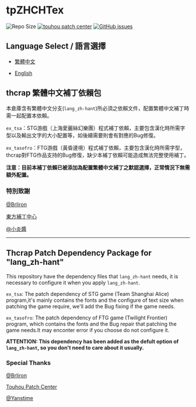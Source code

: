 # tpZHCHTex

![Repo Size](https://img.shields.io/github/repo-size/RetroCyber/tpZHCHTex.svg?label=RepoSize&style=flat-square)
[![touhou patch center](https://img.shields.io/badge/Require-thcrap-yellow.svg?style=flat-square)](http://thpatch.net)
[![GitHub issues](https://img.shields.io/github/issues/RetroCyber/tpZHCHTex.svg?label=Issues&style=flat-square)](https://github.com/RetroCyber/tpZHCHTex/issues)

## Language Select / 語言選擇

- [繁體中文](#thcrap-繁體中文補丁依賴包)

- [English](#thcrap-patch-dependency-package-for-langzh-hant)

## thcrap 繁體中文補丁依賴包

本倉庫含有繁體中文分支(```lang_zh-hant```)所必須之依賴文件，配置繁體中文補丁時需一起配置本依賴。

```ex_tsa```：STG游戲（上海愛麗絲幻樂團）程式補丁依賴，主要包含漢化時所需字型以及輸出文字的大小配置等，如後續需要則會有對應的Bug修復。 

```ex_tasofro```：FTG游戲（黃昏邊境）程式補丁依賴，主要包含漢化時所需字型，thcrap對FTG作品支持的Bug修復，缺少本補丁依賴可能造成無法完整使用補丁。

**注意：目前本補丁依賴已被添加為配置繁體中文補丁之默認選擇，正常情況下無需額外配置。**

### 特別致謝

[@Brliron](https://github.com/brliron)

[東方補丁中心](https://www.thpatch.net)

[@小炎醬](https://github.com/Yanstory)

---

## Thcrap Patch Dependency Package for "lang_zh-hant"

This repository have the dependency files that ```lang_zh-hant``` needs, it is necessary to configure it when you apply ```lang_zh-hant```.

```ex_tsa```: The patch dependency of STG game (Team Shanghai Alice) program,it's mainly contains the fonts and the configure of text size when patching the game require, we'll add the Bug fixing if the game needs.

```ex_tasofro```: The patch dependency of FTG game (Twilight Frontier) program, which contains the fonts and the Bug repair that patching the game needs.It may enconter error if you choose do not configure it.

**ATTENTION: This dependency has been added as the defult option of ```lang_zh-hant```, so you don't need to care about it usually.**

### Special Thanks

[@Brliron](https://github.com/brliron)

[Touhou Patch Center](https://www.thpatch.net)

[@Yanstime](https://github.com/Yanstory)
